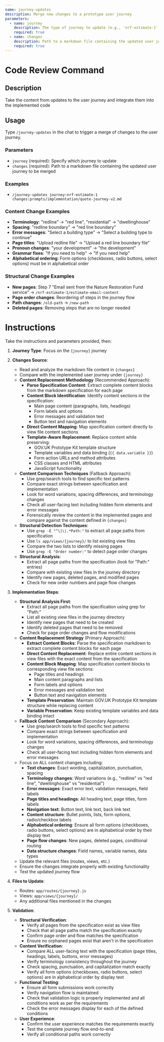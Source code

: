```yaml
---
name: journey-updates
description: Merge new changes to a prototype user journey
parameters:
  - name: journey
    description: The type of journey to update (e.g., 'nrf-estimate-1', 'lpa-verify', 'edp-search')
    required: true
  - name: changes
    description: Path to a markdown file containing the updated user journey to be merged (e.g., 'prompts/implementation/quote-journey-v2.md')
    required: true
---
```


# Code Review Command

## Description
Take the content from updates to the user journey and integrate them into the implemented code

## Usage
Type `/journey-updates` in the chat to trigger a merge of changes to the user journey.

### Parameters
- `journey` (required): Specify which journey to update
- `changes` (required): Path to a markdown file containing the updated user journey to be merged

### Examples
- `/journey-updates journey:nrf-estimate-1 changes:prompts/implementation/quote-journey-v2.md`

### Content Change Examples
- **Terminology**: "redline" → "red line", "residential" → "dwellinghouse"
- **Spacing**: "redline boundary" → "red line boundary"
- **Error messages**: "Select a building type" → "Select a building type to continue"
- **Page titles**: "Upload redline file" → "Upload a red line boundary file"
- **Pronoun changes**: "your development" → "the development"
- **Grammar fixes**: "If you need to help" → "If you need help"
- **Alphabetical ordering**: Form options (checkboxes, radio buttons, select options) must be in alphabetical order

### Structural Change Examples
- **New pages**: Step 7 "Email sent from the Nature Restoration Fund service" → `/nrf-estimate-1/estimate-email-content`
- **Page order changes**: Reordering of steps in the journey flow
- **Path changes**: `/old-path` → `/new-path`
- **Deleted pages**: Removing steps that are no longer needed

# Instructions
Take the instructions and parameters provided, then:

1. **Journey Type**: Focus on the `{journey}` journey
2. **Changes Source**: 
   - Read and analyze the markdown file content in `{changes}`
   - Compare with the implemented user journey under `{journey}`
   - **Content Replacement Methodology** (Recommended Approach):
     * **Parse Specification Content**: Extract complete content blocks from the markdown specification for each page
     * **Content Block Identification**: Identify content sections in the specification:
       - Main page content (paragraphs, lists, headings)
       - Form labels and options
       - Error messages and validation text
       - Button text and navigation elements
     * **Direct Content Mapping**: Map specification content directly to view file content sections
     * **Template-Aware Replacement**: Replace content while preserving:
       - GOV.UK Prototype Kit template structure
       - Template variables and data binding (`{{ data.variable }}`)
       - Form action URLs and method attributes
       - CSS classes and HTML attributes
       - JavaScript functionality
   - **Content Comparison Techniques** (Fallback Approach):
     * Use grep/search tools to find specific text patterns
     * Compare exact strings between specification and implementation
     * Look for word variations, spacing differences, and terminology changes
     * Check all user-facing text including hidden form elements and error messages
     * Forensically review the content in the implemented pages and compare against the content defined in `{changes}`    
   - **Structural Detection Techniques**:
     * Use `grep -E "^\|\|.*Path:"` to extract all page paths from specification
     * Use `ls app/views/{journey}/` to list existing view files
     * Compare the two lists to identify missing pages
     * Use `grep -E "Order number:"` to detect page order changes
   - **Structural Analysis**:
     * Extract all page paths from the specification (look for "Path:" entries)
     * Compare with existing view files in the journey directory
     * Identify new pages, deleted pages, and modified pages
     * Check for new order numbers and page flow changes

3. **Implementation Steps**:
   - **Structural Analysis First**:
     * Extract all page paths from the specification using grep for "Path:"
     * List all existing view files in the journey directory
     * Identify new pages that need to be created
     * Identify deleted pages that need to be removed
     * Check for page order changes and flow modifications
   - **Content Replacement Strategy** (Primary Approach):
     * **Extract Content Blocks**: Parse the specification markdown to extract complete content blocks for each page
     * **Direct Content Replacement**: Replace entire content sections in view files with the exact content from the specification
     * **Content Block Mapping**: Map specification content blocks to corresponding view file sections:
       - Page titles and headings
       - Main content paragraphs and lists
       - Form labels and options
       - Error messages and validation text
       - Button text and navigation elements
     * **Template Preservation**: Maintain GOV.UK Prototype Kit template structure while replacing content
     * **Variable Preservation**: Keep existing template variables and data binding intact
   - **Fallback Content Comparison** (Secondary Approach):
     * Use grep/search tools to find specific text patterns
     * Compare exact strings between specification and implementation
     * Look for word variations, spacing differences, and terminology changes
     * Check all user-facing text including hidden form elements and error messages
   - Focus on ALL content changes including:
     * **Text changes**: Exact wording, capitalization, punctuation, spacing
     * **Terminology changes**: Word variations (e.g., "redline" vs "red line", "dwellinghouse" vs "residential")
     * **Error messages**: Exact error text, validation messages, field labels
     * **Page titles and headings**: All heading text, page titles, form labels
     * **Navigation text**: Button text, link text, back link text
     * **Content structure**: Bullet points, lists, form options, radio/checkbox labels
     * **Alphabetical ordering**: Ensure all form options (checkboxes, radio buttons, select options) are in alphabetical order by their display text
     * **Page flow changes**: New pages, deleted pages, conditional routing
     * **Data structure changes**: Field names, variable names, data types
   - Update the relevant files (routes, views, etc.)
   - Ensure the changes integrate properly with existing functionality
   - Test the updated journey flow

4. **Files to Update**:
   - Routes: `app/routes/{journey}.js`
   - Views: `app/views/{journey}/`
   - Any additional files mentioned in the changes

5. **Validation**:
   - **Structural Verification**:
     * Verify all pages from the specification exist as view files
     * Check that all page paths match the specification exactly
     * Confirm page order and flow matches the specification
     * Ensure no orphaned pages exist that aren't in the specification
   - **Content Verification**: 
     * Compare ALL user-facing text with the specification (page titles, headings, labels, buttons, error messages)
     * Verify terminology consistency throughout the journey
     * Check spacing, punctuation, and capitalization match exactly
     * Verify all form options (checkboxes, radio buttons, select options) are in alphabetical order by display text
   - **Functional Testing**:
     * Ensure all form submissions work correctly
     * Verify navigation flow is maintained
     * Check that validation logic is properly implemented and all conditions work as per the requirements
     * Check the error messages display for each of the defined conditions
   - **User Experience**:
     * Confirm the user experience matches the requirements exactly
     * Test the complete journey flow end-to-end
     * Verify all conditional paths work correctly 